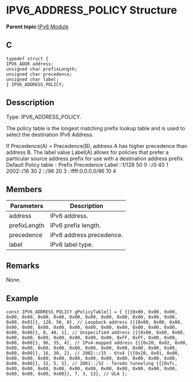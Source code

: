 # IPV6\_ADDRESS\_POLICY Structure

**Parent topic:**[IPv6 Module](GUID-F2484EF9-7914-43EE-A5B7-4FFDC27C8135.md)

## C

```
typedef struct {
IPV6_ADDR address;
unsigned char prefixLength;
unsigned char precedence;
unsigned char label;
} IPV6_ADDRESS_POLICY;
```

## Desscription

Type: IPV6\_ADDRESS\_POLICY.

The policy table is the longest matching prefix lookup table and is used to select the destination IPv6 Address.

If Precedence\(A\) \> Precedence\(B\), address A has higher precedence than address B. The label value Label\(A\) allows for policies that prefer a particular source address prefix for use with a destination address prefix. Default Policy table - Prefix Precedence Label ::1/128 50 0 ::/0 40 1 2002::/16 30 2 ::/96 20 3 ::ffff:0.0.0.0/96 10 4

## Members

|Parameters|Description|
|----------|-----------|
|address|IPv6 address.|
|prefixLength|IPv6 prefix length.|
|precedence|IPv6 address precedence.|
|label|IPv6 label type.|

## Remarks

None.

## Example

```
const IPV6_ADDRESS_POLICY gPolicyTable[] = { {{{0x00, 0x00, 0x00, 0x00, 0x00, 0x00, 0x00, 0x00, 0x00, 0x00, 0x00, 0x00, 0x00, 0x00, 0x00, 0x01}}, 128, 50, 0}, // Loopback address {{{0x00, 0x00, 0x00, 0x00, 0x00, 0x00, 0x00, 0x00, 0x00, 0x00, 0x00, 0x00, 0x00, 0x00, 0x00, 0x00}}, 0, 40, 1}, // Unspecified address {{{0x00, 0x00, 0x00, 0x00, 0x00, 0x00, 0x00, 0x00, 0x00, 0x00, 0xFF, 0xFF, 0x00, 0x00, 0x00, 0x00}}, 96, 35, 4}, // IPv4-mapped address {{{0x20, 0x02, 0x00, 0x00, 0x00, 0x00, 0x00, 0x00, 0x00, 0x00, 0x00, 0x00, 0x00, 0x00, 0x00, 0x00}}, 16, 30, 2}, // 2002::/15 - 6to4 {{{0x20, 0x01, 0x00, 0x00, 0x00, 0x00, 0x00, 0x00, 0x00, 0x00, 0x00, 0x00, 0x00, 0x00, 0x00, 0x00}}, 32, 5, 5}, // 2001::/32 - Teredo tunneling {{{0xfc, 0x00, 0x00, 0x00, 0x00, 0x00, 0x00, 0x00, 0x00, 0x00, 0x00, 0x00, 0x00, 0x00, 0x00, 0x00}}, 7, 3, 13}, // ULA };
```

